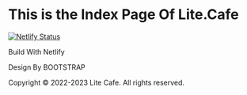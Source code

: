 # This is the Index Page Of Lite.Cafe

[![Netlify Status](https://api.netlify.com/api/v1/badges/adc3425f-93f0-4506-b32f-67d1cf150b44/deploy-status)](https://app.netlify.com/sites/fabulous-blancmange-0e33e1/deploys)

Build With Netlify

Design By BOOTSTRAP

Copyright © 2022-2023 Lite Cafe. All rights reserved.
